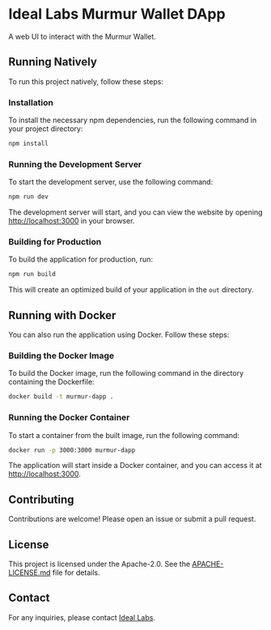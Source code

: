 # Ideal Labs Murmur Wallet DApp

A web UI to interact with the Murmur Wallet.

## Running Natively

To run this project natively, follow these steps:

### Installation

To install the necessary npm dependencies, run the following command in your project directory:

```bash
npm install
```

### Running the Development Server

To start the development server, use the following command:

```bash
npm run dev
```

The development server will start, and you can view the website by opening [http://localhost:3000](http://localhost:3000) in your browser.

### Building for Production

To build the application for production, run:

```bash
npm run build
```

This will create an optimized build of your application in the `out` directory.

## Running with Docker

You can also run the application using Docker. Follow these steps:

### Building the Docker Image

To build the Docker image, run the following command in the directory containing the Dockerfile:

```bash
docker build -t murmur-dapp .
```

### Running the Docker Container

To start a container from the built image, run the following command:

```bash
docker run -p 3000:3000 murmur-dapp
```

The application will start inside a Docker container, and you can access it at [http://localhost:3000](http://localhost:3000).

## Contributing

Contributions are welcome! Please open an issue or submit a pull request.

## License

This project is licensed under the Apache-2.0. See the [APACHE-LICENSE.md](./APACHE-LICENSE.md) file for details.

## Contact

For any inquiries, please contact [Ideal Labs](https://idealabs.network).
